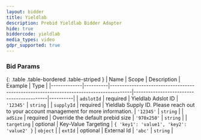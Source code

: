 ```yaml
---
layout: bidder
title: Yieldlab
description: Prebid Yieldlab Bidder Adapter
hide: true
biddercode: yieldlab
media_types: video
gdpr_supported: true
---
```




### Bid Params

{: .table .table-bordered .table-striped }
| Name        | Scope    | Description                                                                           | Example                                  | Type     |
|-------------|----------|---------------------------------------------------------------------------------------|------------------------------------------|----------|
| `adslotId`  | required | Yieldlab Adslot ID                                                                    | `'12345'`                                | `string` |
| `supplyId`  | required | Yieldlab Supply ID. Please reach out to your account management for more information. | `'12345'`                                | `string` |
| `adSize`    | required | Override the default prebid size                                                      | `'970x250'`                              | `string` |
| `targeting` | optional | Key-Value Targeting                                                                   | `{ 'key1': 'value1', 'key2': 'value2' }` | `object` |
| `extId`     | optional | External Id                                                                           | `'abc'`                                  | `string` |
